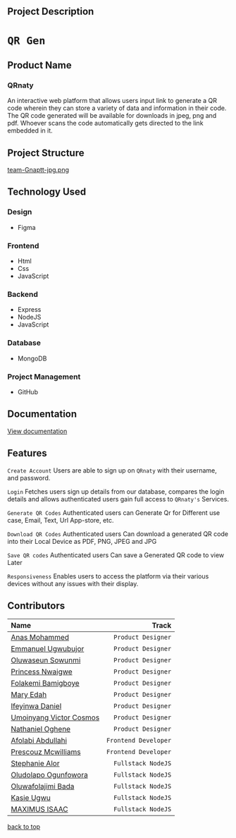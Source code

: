
## Project Description
# `QR Gen`


## Product Name
### QRnaty
An interactive web platform that allows users input link to generate a QR code wherein they can store a variety of data and information in their code. The QR code generated will be available for downloads in jpeg, png and pdf. Whoever scans the code automatically gets directed to the link embedded in it. 

## Project Structure
[team-Gnaptt-jpg.png](https://postimg.cc/kRtbtFNX)



## Technology Used
### Design
- Figma
### Frontend
- Html
- Css
- JavaScript
### Backend
- Express
- NodeJS
- JavaScript
### Database
- MongoDB
### Project Management
- GitHub

## Documentation
[View documentation](https://docs.google.com/document/d/1EbTMS24Ke_VmhpQ_EaTKnp6RYncyEj8HjhQkdSaIOxs/edit?pli=1)

## Features
  `Create Account` Users are able to sign up on `QRnaty` with their username,  and password. 
  
  `Login` Fetches users sign up details from our database, compares the login details and allows authenticated users gain full access to `QRnaty's` Services.

  `Generate QR Codes` Authenticated users can Generate Qr for Different use case, Email, Text, Url App-store, etc.
  
  `Download QR Codes` Authenticated users Can download a generated QR code into their Local Device as PDF, PNG, JPEG and JPG

  `Save QR codes` Authenticated users Can save a Generated QR code to view Later
  
  `Responsiveness` Enables users to access the platform via their various devices without any issues with their display.


## Contributors

|__Name__ | __Track__|
|:--------|-----------:|
| [Anas Mohammed](mailto:captainanas3@gmail.com)|`Product Designer`|
| [Emmanuel Ugwubujor](https://www.behance.net/emmanueugwubuj)|`Product Designer`|
| [Oluwaseun Sowunmi](mailto:owolabi.seun@yahoo.com)|`Product Designer`|
| [Princess Nwaigwe](mailto:nwaigweprincess@gmail.com)|`Product Designer`|
| [Folakemi Bamigboye](mailto:temitopefolakemi20@gmail.com)|`Product Designer`|
| [Mary Edah](mailto:ladysnowz85@gmail.com)|`Product Designer`|
| [Ifeyinwa Daniel](https://www.linkedin.com/in/ifeyinwa-daniel-2964a8118)|`Product Designer`|
| [Umoinyang Victor Cosmos](Cosmosvictor122@gmail.com)|`Product Designer`|
| [Nathaniel Oghene](eferizyy@gmail.com)|`Product Designer`|
| [Afolabi Abdullahi](https://github.com/Linktoyinka)|`Frontend Developer`|
| [Prescouz Mcwilliams](http://github.com/McwilliamsPM)|`Frontend Developer`|
| [Stephanie Alor](mailto:Stephaniedex6@gmail.com)|`Fullstack NodeJS`|
| [Oludolapo Ogunfowora](mailto:d.ogunfowora@gmail.com)|`Fullstack NodeJS`|
| [Oluwafolajimi Bada](mailto:folabadaa@gmail.com)|`Fullstack NodeJS`|
| [Kasie Ugwu](https://github.com/KasiePatricia)|`Fullstack NodeJS`|
| [MAXIMUS ISAAC](mailto:chibuzormax@gmail.com)|`Fullstack NodeJS`|






[back to top](#top)

